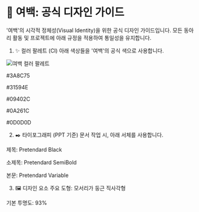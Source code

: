 # 🎨 여백: 공식 디자인 가이드
'여백'의 시각적 정체성(Visual Identity)을 위한 공식 디자인 가이드입니다. 모든 동아리 활동 및 프로젝트에 아래 규정을 적용하여 통일성을 유지합니다.

1. ✨ 컬러 팔레트 (CI)
아래 색상들을 '여백'의 공식 색으로 사용합니다.

![여백 컬러 팔레트](YeoGitDa/Mgmt/Images/KakaoTalk_20250826_100611854.jpg)

#3A8C75

#31594E

#09402C

#0A261C

#0D0D0D

2. ✒️ 타이포그래피 (PPT 기준)
문서 작업 시, 아래 서체를 사용합니다.

제목: Pretendard Black

소제목: Pretendard SemiBold

본문: Pretendard Variable

3. 🖼️ 디자인 요소
주요 도형: 모서리가 둥근 직사각형

기본 투명도: 93%
